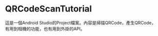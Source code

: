 QRCodeScanTutorial
==================
這是一個Android Studio的Project檔案。內容是掃描QRCode，產生QRCode，有用到相機的功能，也有用到外掛的API。
